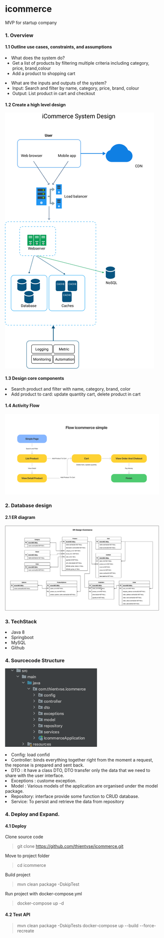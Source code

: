 # icommerce
MVP for startup company

### 1. Overview
#### 1.1 Outline use cases, constraints, and assumptions
<li>What does the system do?
<ul>
<li>Get a list of products by filtering multiple criteria including category, price, brand,colour<li>
Add a product to shopping cart
</ul>


<li>What are the inputs and outputs of the system?
<ul>
<li>Input: Search and filter by name, category, price, brand, colour</li>
<li>Output: List product in cart and checkout</li>
</ul>


#### 1.2 Create a high level design


![image](document/image/icommerce_system_design.jpg)



#### 1.3 Design core components

<li> Search product and filter with name, category, brand, color</li>



<li> Add product to card: update quantity cart, delete product in cart</li>

#### 1.4 Activity Flow

![image](document/image/flow_icommerce.jpg)


### 2. Database design
#### 2.1 ER diagram
![Image](document/image/ERDiagram.jpg)

### 3. TechStack
<li>Java 8</li>
<li>Springboot</li>
<li>MySQL</li>
<li>Github</li>


### 4. Sourcecode Structure


![Image](document/image/source_structure.png)

<li> Config: load confid
<li> Controller: binds everything together right from the moment a request, the reponse is prepared and sent back.
<li> DTO : it have a class DTO, DTO transfer only the data that we need to share with the user interface.
<li> Exceptions : custome exception.
<li> Model : Various models of the application are organised under the model package.
<li> Repository: interface provide some function to CRUD database.
<li> Service: To persist and retrieve the data from repository

### 4. Deploy and Expand.

#### 4.1 Deploy


Clone source code
> git clone https://github.com/thientvse/icommerce.git

Move to project folder
> cd icommerce

Build project
> mvn clean package -DskipTest

Run project with docker-compose.yml

> docker-compose up -d


#### 4.2 Test API



> mvn clean package -DskipTests
> docker-compose up --build --force-recreate
